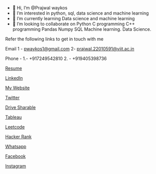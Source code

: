 - 👋 Hi, I’m @Prajwal waykos
- 👀 I’m interested in python, sql, data science and machine learning
- 🌱 I’m currently learning  Data science and machine learning
- 💞️ I’m looking to collaborate on 
   Python
   C programming
   C++ programming
   Pandas
   Numpy
   SQL
   Machine learning.
   Data Science.
   
 Refer the following links to get in touch with me

Email 
1 - pwaykos1@gmail.com
2- prajwal.22010591@viit.ac.in

Phone - 
1.- +917249542810
2. - +919405398736

[Resume](https://drive.google.com/file/d/1FcMCKdMGlaJy7MZNX75EnGSiVdb6KS3v/view?usp=share_link)

[LinkedIn](https://www.linkedin.com/in/prajwal-waykos-a78105207/)

[My Website](http://prajtech.xyz/)

[Twitter](https://twitter.com/waykos_prajwal)

[Drive Sharable](https://drive.google.com/drive/u/2/folders/1WTgYq3rXPaE8_qHWLkPcmdkUkz_-ghWP)

[Tableau](https://public.tableau.com/app/profile/prajwal.waykos)

[Leetcode](https://leetcode.com/user2754Zr/)

[Hacker Rank](https://www.hackerrank.com/prajwal_22010591)

[Whatsapp](https://api.whatsapp.com/send?phone=7249542810&text=Hello,%20Prajwal)

[Facebook](https://www.facebook.com/prajwal.waykos)

[Instagram](https://www.instagram.com/the_resurrection17/)



<!---
Praj-17/Praj-17 is a ✨ special ✨ repository because its `README.md` (this file) appears on your GitHub profile.
You can click the Preview link to take a look at your changes.
--->
